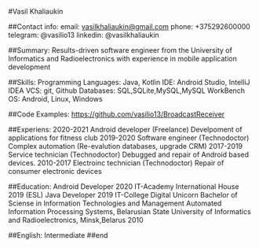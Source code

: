 #Vasil Khaliaukin

##Contact info: email: vasilkhaliaukin@gmail.com phone: +375292600000 telegram: @vasilio13 linkedin: @vasilkhaliaukin

##Summary: Results-driven software engineer from the University of Informatics and Radioelectronics with experience in mobile application development

##Skills: Programming Languages: Java, Kotlin IDE: Android Studio, IntelliJ IDEA VCS: git, Github Databases: SQL,SQLite,MySQL,MySQL WorkBench OS: Android, Linux, Windows

##Code Examples: https://github.com/vasilio13/BroadcastReceiver

##Experiens: 2020-2021 Android developer (Freelance) Develpoment of applications for fitness club 2019-2020 Software engineer (Technodoctor) Complex automation (Re-evalution databases, upgrade CRM) 2017-2019 Service technician (Technodoctor) Debugged and repair of Android based devices. 2010-2017 Electroinc technician (Technodoctor) Repair of consumer electronic devices

##Education: Android Developer 2020 IT-Academy International House 2019 (ESL) Java Developer 2019 IT-College Digital Unicorn Bachelor of Sciense in Information Technologies and Management Automated Information Processing Systems, Belarusian State University of Informatics and Radioelectronics, Minsk,Belarus 2010

##English: Intermediate
##end
